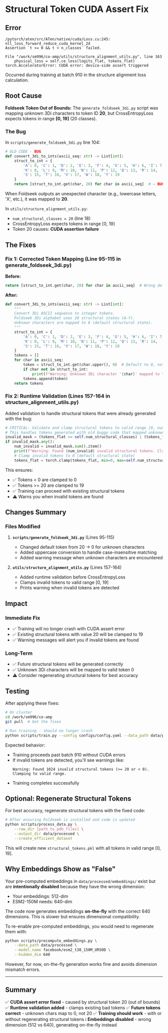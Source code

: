 # Structural Token CUDA Assert Fix

## Error

```
/pytorch/aten/src/ATen/native/cuda/Loss.cu:245: nll_loss_forward_reduce_cuda_kernel_2d
Assertion `t >= 0 && t < n_classes` failed.

File "/work/sm996/co-amp/utils/structure_alignment_utils.py", line 163
    physical_loss = self.ce_loss(logits_flat, tokens_flat)
torch.AcceleratorError: CUDA error: device-side assert triggered
```

Occurred during training at batch 910 in the structure alignment loss calculation.

## Root Cause

**Foldseek Token Out of Bounds:** The `generate_foldseek_3di.py` script was mapping unknown 3Di characters to token ID **20**, but CrossEntropyLoss expects tokens in range **[0, 19]** (20 classes).

### The Bug

In `scripts/generate_foldseek_3di.py` line 104:

```python
# OLD CODE - BUG
def convert_3di_to_ints(ascii_seq: str) -> List[int]:
    struct_to_int = {
        'A': 0, 'C': 1, 'D': 2, 'E': 3, 'F': 4, 'G': 5, 'H': 6, 'I': 7,
        'K': 8, 'L': 9, 'M': 10, 'N': 11, 'P': 12, 'Q': 13, 'R': 14,
        'S': 15, 'T': 16, 'V': 17, 'W': 18, 'Y': 19
    }
    return [struct_to_int.get(char, 20) for char in ascii_seq]  # ← BUG: default to 20!
```

When Foldseek outputs an unexpected character (e.g., lowercase letters, 'X', etc.), it was mapped to **20**.

In `utils/structure_alignment_utils.py`:
- `num_structural_classes = 20` (line 18)
- CrossEntropyLoss expects tokens in range [0, 19]
- Token 20 causes: **CUDA assertion failure**

## The Fixes

### Fix 1: Corrected Token Mapping (Line 95-115 in generate_foldseek_3di.py)

**Before:**
```python
return [struct_to_int.get(char, 20) for char in ascii_seq]  # Wrong default!
```

**After:**
```python
def convert_3di_to_ints(ascii_seq: str) -> List[int]:
    """
    Convert 3Di ASCII sequence to integer tokens.
    Foldseek 3Di alphabet uses 20 structural states (A-Y).
    Unknown characters are mapped to 0 (default structural state).
    """
    struct_to_int = {
        'A': 0, 'C': 1, 'D': 2, 'E': 3, 'F': 4, 'G': 5, 'H': 6, 'I': 7,
        'K': 8, 'L': 9, 'M': 10, 'N': 11, 'P': 12, 'Q': 13, 'R': 14,
        'S': 15, 'T': 16, 'V': 17, 'W': 18, 'Y': 19
    }
    tokens = []
    for char in ascii_seq:
        token = struct_to_int.get(char.upper(), 0)  # Default to 0, not 20!
        if char not in struct_to_int:
            print(f"Warning: Unknown 3Di character '{char}' mapped to token 0")
        tokens.append(token)
    return tokens
```

### Fix 2: Runtime Validation (Lines 157-164 in structure_alignment_utils.py)

Added validation to handle structural tokens that were already generated with the bug:

```python
# CRITICAL: Validate and clamp structural tokens to valid range [0, num_classes-1]
# This handles tokens generated with old buggy code that mapped unknown chars to 20
invalid_mask = (tokens_flat >= self.num_structural_classes) | (tokens_flat < 0)
if invalid_mask.any():
    num_invalid = invalid_mask.sum().item()
    print(f"Warning: Found {num_invalid} invalid structural tokens. Clamping to valid range.")
    # Clamp invalid tokens to 0 (default structural state)
    tokens_flat = torch.clamp(tokens_flat, min=0, max=self.num_structural_classes - 1)
```

This ensures:
- ✅ Tokens < 0 are clamped to 0
- ✅ Tokens >= 20 are clamped to 19
- ✅ Training can proceed with existing structural tokens
- ⚠️ Warns you when invalid tokens are found

## Changes Summary

### Files Modified

1. **`scripts/generate_foldseek_3di.py`** (Lines 95-115)
   - Changed default token from 20 → 0 for unknown characters
   - Added uppercase conversion to handle case-insensitive matching
   - Added warning message when unknown characters are encountered

2. **`utils/structure_alignment_utils.py`** (Lines 157-164)
   - Added runtime validation before CrossEntropyLoss
   - Clamps invalid tokens to valid range [0, 19]
   - Prints warning when invalid tokens are detected

## Impact

### Immediate Fix
- ✅ Training will no longer crash with CUDA assert error
- ✅ Existing structural tokens with value 20 will be clamped to 19
- ✅ Warning messages will alert you if invalid tokens are found

### Long-Term
- ✅ Future structural tokens will be generated correctly
- ✅ Unknown 3Di characters will be mapped to valid token 0
- ⚠️ Consider regenerating structural tokens for best accuracy

## Testing

After applying these fixes:

```bash
# On cluster
cd /work/sm996/co-amp
git pull  # Get the fixes

# Run training - should no longer crash
python scripts/train.py --config configs/config.yaml --data_path data/processed
```

Expected behavior:
- Training proceeds past batch 910 without CUDA errors
- If invalid tokens are detected, you'll see warnings like:
  ```
  Warning: Found 1024 invalid structural tokens (>= 20 or < 0). Clamping to valid range.
  ```
- Training completes successfully

## Optional: Regenerate Structural Tokens

For best accuracy, regenerate structural tokens with the fixed code:

```bash
# After ensuring Foldseek is installed and code is updated
python scripts/process_data.py \
    --raw_dir [path_to_pdb_files] \
    --output_dir data/processed \
    --create_efficient_dataset
```

This will create new `structural_tokens.pkl` with all tokens in valid range [0, 19].

## Why Embeddings Show as "False"

Your pre-computed embeddings in `data/processed/embeddings/` exist but are **intentionally disabled** because they have the wrong dimension:

- Your embeddings: 512-dim
- ESM2-150M needs: 640-dim

The code now generates embeddings **on-the-fly** with the correct 640 dimensions. This is slower but ensures dimensional compatibility.

To re-enable pre-computed embeddings, you would need to regenerate them with:
```bash
python scripts/precompute_embeddings.py \
    --data_path data/processed \
    --model_name facebook/esm2_t30_150M_UR50D \
    --hidden_dim 640
```

However, for now, on-the-fly generation works fine and avoids dimension mismatch errors.

---

## Summary

✅ **CUDA assert error fixed** - caused by structural token 20 (out of bounds)
✅ **Runtime validation added** - clamps existing bad tokens
✅ **Future tokens correct** - unknown chars map to 0, not 20
✅ **Training should work** - with or without regenerating structural tokens
ℹ️ **Embeddings disabled** - wrong dimension (512 vs 640), generating on-the-fly instead
